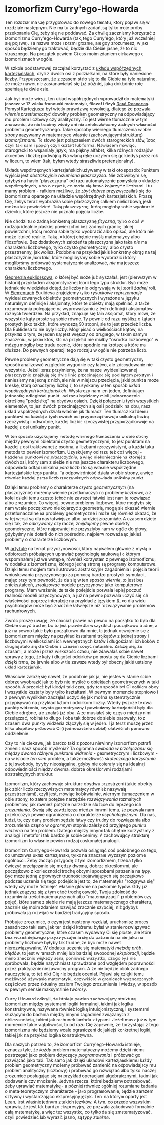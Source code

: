 # Izomorfizm Curry'ego-Howarda

Ten rozdział ma Cię przygotować do nowego tematu, który pojawi się w rozdziale następnym. Nie ma tu
żadnych zadań, są tylko moje próby przekonania Cię, żeby się nie poddawać. Za chwilę zaczniemy
korzystać z izomorfizmu Curry'ego-Howarda (tak, tego Curry'ego, który już wcześniej się pojawił). Ta
nazwa może i brzmi groźnie, ale gdy zrozumiesz, w jaki sposób będziemy go traktować, będzie dla
Ciebie jasne, że to nic strasznego. Na początek powiem Ci coś moim zdaniem ciekawego o izomorfizmach
w ogóle.

W szkole podstawowej zaczęłaś korzystać z [układu współrzędnych
kartezjańskich](https://pl.wikipedia.org/wiki/Uk%C5%82ad_wsp%C3%B3%C5%82rz%C4%99dnych_kartezja%C5%84skich),
czyli z dwóch osi z podziałkami, na które były naniesione liczby. Przypuszczam, że z czasem stało
się to dla Ciebie na tyle naturalne, że może nawet nie zastanawiałaś się już później, jaką dokładnie
rolę spełniają te dwie osie.

Jak być może wiesz, ten układ współrzędnych wprowadził do matematyki jeszcze w 17 wieku francuski
matematyk, filozof i fizyk [René
Descartes](https://pl.wikipedia.org/wiki/Ren%C3%A9_Descartes). Pomysł Kartezjusza był wtedy
prawdziwą rewolucją, dlatego że pozwala *wiernie przetłumaczyć* dowolny problem geometryczny na
odpowiadający mu problem liczbowy czy analityczny. To jest wierne tłumacznie w tym znaczeniu, że nie
tracimy wtedy ani nie zniekształcamy żadnych własności problemu geometrycznego. Takie sposoby
wiernego tłumaczenia *w obie strony* nazywamy w matematyce właśnie (zachowującymi strukturę)
*izomorfizmami*. To słowo jest połączeniem dwóch starogreckich słów, ἴσος czyli taki sam i μορφή
czyli kształt lub forma. Nawiasem mówiąc, starogrecki to wspaniały język; ma piękny alfabet, kilka
różnych rodzajów akcentów i liczbę podwójną. Na właną rękę uczyłem się go kiedyś przez rok w liceum,
to wiem (tak, byłem wtedy straszliwie pretensjonalny).

Układu współrzędnych kartezjańskich używamy w taki oto sposób: Punktem wyjścia jest *abstrakcyjnie
rozumiana płaszczyzna*. Nie zdziwiłbym się, gdybyś na hasło "płaszczyzna" od razu automatycznie
pomyślała o układzie współrzędnych, albo o czymś, co może się łatwo kojarzyć z liczbami. I tu mamy
problem - całkiem możliwe, że *zbyt dobrze* przyzwyczaiłaś się do izomorfizmu opartego na układzie
współrzędnych kartezjańskich. Proszę Cię, żebyś teraz wyobraziła sobie płaszczyznę całkiem
nieliczbową, jeśli można tak powiedzieć. Taką płaszczyznę, którą mogłoby sobie wyobrazić dziecko,
które jeszcze nie poznało pojęcia liczby.

Nie chodzi tu o żadną konkretną płaszczyznę *fizyczną*, tylko o coś w rodzaju idealnie płaskiej
powierzchni bez żadnych granic; takiej powierzchni, którą można sobie tylko wyobrazić albo opisać,
ale która nie może istnieć realnie. Taką, o której chętnie myślą matematycy albo filozofowie. Bez
dodatkowych założeń ta płaszczyzna jako taka *nie* ma charakteru liczbowego, tylko czysto
geometryczny, albo czysto przestrzenny, jak wolisz. Podobnie na przykład jakiś konkretny okrąg na
tej płaszczyźnie *jako taki*, który moglibyśmy sobie wyobrazić i który moglibyśmy próbować
systematycznie analizować, *nie* ma jeszcze charakteru liczbowego.

[Geometria euklidesowa](https://pl.wikipedia.org/wiki/Geometria_euklidesowa), o której być może już
słyszałaś, jest (pierwszym w historii) przykładem aksjomatycznej teorii tego typu struktur. Być może
jednak nie wiedziałaś dotąd, że liczby nie odgrywają w tej teorii *żadnej* roli. W
[Elementach](http://aleph0.clarku.edu/~djoyce/java/elements/toc.html) Euklidesa znajdziemy tylko
*rysunkowe reprezentacje* wyidealizowanych obiektów geometrycznych i wyrażone w języku naturalnym
definicje i aksjomaty, które te obiekty mają spełniać, a także rozumowania polegające na
wyprowadzaniu z tych definicji i aksjomatów różnych twierdzeń. Na przykład, znajduje się tam
aksjomat, który mówi, że wszystkie kąty proste są sobie równe. Ty pewnie od razu myślisz o kątach
prostych jako takich, które wynoszą 90 stopni, ale to jest przecież liczba. Dla Euklidesa to nie
były liczby. Mógł pisać o wielkościach kątów, na przykład o tym, że jeden kąt jest większy od
drugiego, w takim samym znaczeniu, w jakim ktoś, kto na przykład nie miałby "ośrodka liczbowego" w
mózgu mógłby bez trudu ocenić, które spodnie ma krótsze a które ma dłuższe. Do pewnych operacji tego
rodzaju w ogóle nie potrzeba liczb.

Pewne problemy geometryczne dają się w taki czysto geometryczny sposób analizować względnie wygodnie
czy łatwo, ale zdecydowanie nie wszystkie. Jeżeli teraz przyjmiemy, że na naszej wyidealizowanej
płaszczyznie znajdują się dwie linie przecinające się pod kątem prostym *i* naniesiemy na jedną z
nich, ale nie w miejscu przecięcia, jakiś punkt a może kreskę, którą oznaczymy liczbą *1*, to
uzyskamy w ten sposób *układ współrzędnych kartezjańskich*. Wystarczy nam ten jeden, definiujący
jednostkę odległości punkt i od razu będziemy mieli jednoznacznie określoną "podziałkę" na obydwu
osiach. Dzięki połączeniu tych wszystkich elementów, to jest dwóch przecinających się osi i
podziałki na obu, nasz układ współrzędnych działa właśnie jak tłumacz. Ten tłumacz każdemu punktowi
na każdej z tych dwóch osi przyporządkowuje unikalną liczbę rzeczywistą i odwrotnie, każdej liczbie
rzeczywistej przyporządkowuje na każdej z osi unikalny punkt.

W ten sposób uzyskujemy metodę wiernego tłumaczenia w obie strony między pewnymi obiektami czysto
geometrycznymi, to jest punktami na każdej z osi traktowanej z osobna, a liczbami rzeczywistymi, a
każda taka metoda to pewien izomorfizm. Uzyskujemy od razu też coś więcej - każdemu punktowi *na
płaszczyźnie*, a więc niekoniecznie na którejś z dwóch osi, który sam z siebie nie ma jeszcze
charakteru liczbowego, odpowiada odtąd unikalna *para liczb* i to są właśnie współrzędne
kartezjańskie tego punktu. Ta odpowiedniość działa w obie strony, a więc również każdej parze liczb
rzeczywistych odpowiada unikalny punkt.

Dzięki temu problemy o charakterze *czysto geometrycznym* (na płaszczyźnie) możemy wiernie
przetłumaczyć na problemy *liczbowe*, a z kolei dzięki temu często (choć nie zawsze) łatwiej jest
nam je rozwiązać albo zrozumieć. Co więcej, pewne problemy liczbowe, które mogłyby się nam wcale
początkowo nie kojarzyć z geometrią, mogą się okazać wiernie przetłumaczalne na problemy
geometryczne i może się również okazać, że w tej wersji są dla nas łatwiejsze albo bardziej
zrozumiałe. A czasem dzieje się i tak, że *odkrywamy* czy raczej *znajdujemy* pewne obiekty
geometryczne, które najpewniej nie przyszłyby nam w ogóle do głowy, gdybyśmy nie dotarli do nich
pośrednio, najpierw rozważając jakieś problemy o charakterze liczbowym.

W [artykule](https://czasopisma.uwm.edu.pl/index.php/pp/article/view/9731/7171) na temat
przyczynowości, który napisałem głównie z myślą o odbiorcach próbujących uprawiać psychologię
naukową i o którym wspominałem już we wstępie, również korzystam z pewnego izomorfizmu, w dodatku z
izomorfizmu, którego jedną stroną są programy komputerowe. Dzięki temu mogłem tam ilustrować
abstrakcyjne zagadnienia i pojęcia teorii wnioskowania przyczynowego za pomocą bardzo prostych
symulacji, mając przy tym pewność, że da się w ten sposób *wiernie*, to jest bez zniekształceń,
*zrealizować* modele przyczynowe jako komputerowe programy. Mam wrażenie, że takie podejście pozwala
lepiej poczuć realność modeli przyczynowych, a już na pewno pozwala uczyć się ich właściwości
poprzez interakcję na przykład z językiem
[R](https://en.wikipedia.org/wiki/R_(programming_language)), co dla wielu psychologów może być
znacznie łatwiejsze niż rozwiązywanie problemów rachunkowych.

Zwróć proszę uwagę, że chociaż prawie na pewno na początku to było dla Ciebie dosyć trudne, bo to
jest prawie dla wszystkich początkowo trudne, a już na pewno takie było początkowo dla mnie, to
jednak oswojenie się z izomorfizmem między na przykład kształtami trójkątów z jednej strony i
liczbowymi wielkościami ich wewnętrznych katów i długościami ich boków z drugiej stało się dla
Ciebie z czasem dosyć naturalne. Założę się, że czasami, a może i przez większość czasu, nie
zdawałaś sobie nawet sprawy z tego, że kąty i długości odcinków po prostu *są* dla Ciebie liczbami
*dzięki temu*, że jawnie albo w tle zawsze wtedy był obecny jakiś ustalony układ
kartezjański. 

Właściwie założę się nawet, że podobnie jak ja, nie jesteś w stanie sobie dobrze wyobrazić jak to
było nie myśleć o obiektach geometrycznych w taki sposób. A przecież był kiedyś taki czas, gdy ten
sposób był Ci całkiem obcy i wszystkie kształty były tylko kształtami. W pewnym momencie stopniowo i
z pewnym wysiłkiem zaczęłaś uczyć się jak można systematycznie przypisywać na przykład kątom i
odcinkom liczby. Wtedy jeszcze te dwa punkty widzenia, czysto geometryczny i powiedzmy kartezjański
były dla Ciebie odrębne, ale znałaś już oba. A że musiałaś się często między nimi przełączać,
robiłaś to długo, i oba tak dobrze do siebie pasowały, to z czasem dwa punkty widzenia złączyły się
w jeden. I ja teraz muszę przez kilka akapitów próbować Ci (i jednocześnie sobie!) ułatwić ich
ponowne oddzielenie.

Czy to nie ciekawe, jak bardzo taki z pozoru niewinny izomorfizm potrafi zmienić nasz sposób
myślenia? Ta ogromna *swoboda w przełączaniu się między dwoma różnymi punktami widzenia* -
geometrycznym i liczbowym - na w istocie *ten sam* problem, a także możliwość *skutecznego
korzystania* z tej swobody, byłyby nieosiągalne, gdyby nie opierały się na idealnej odpowiedniości
między dwoma, dobrze określonymi rodzajami abstrakcyjnych struktur.

Izomorfizm, który zachowuje strukturę obydwu przestrzeni (takie obiekty jak zbiór liczb
rzeczywistych matematycy również nazywają przestrzeniami), czyli jest, mówiąc kolokwialnie, wiernym
tłumaczeniem w obie strony, to zatem potężne narzędzie *rozwiązywania* rozmaitych problemów, jak
również potężne narzędzie służące do lepszego ich *zrozumienia*. Swoją siłę zawdzięcza między innymi
temu, że pozwala nam przekroczyć pewne ograniczenia o charakterze *psychologicznym*. Dla nas, ludzi,
to, czy dany problem będzie łatwy czy trudny do rozwiązania albo zrozumienia często w *ogromnym*
stopniu zależy od przyjętego *punktu widzenia* na ten problem. Dlatego między innymi tak chętnie
korzystamy z analogii i metafor i tak bardzo je sobie cenimy. A zachowujący strukturę izomorfizm to
właśnie pewien rodzaj doskonałej analogii.

Izomorfizm Curry'ego-Howarda pozwala osiągnąć coś podobnego do tego, co umożliwia układ
kartezjański, tylko na znacznie wyższym poziomie ogólności. Żeby zacząć przygodę z tym izomorfizmem,
trzeba tylko ćwiczyć przełączanie się między dwoma, dobrze określonymi, ale początkowo z
konieczności trochę obcymi sposobami patrzenia na *typy*. Być może jedną z głównych trudności
pojawiających się początkowo podczas uczenia się tego podejścia jest to, że matematyka "rozgrywa
się" wtedy czy może "istnieje" właśnie głównie na poziomie typów. Gdy już jednak zdążysz się z tym
choć trochę oswoić, Twoja zdolność do rozumienia treści matematycznych albo "matematyzacji"
problemów czy pojęć, które same z siebie nie mają jeszcze matematycznego charakteru, zacznie się
moim zdaniem rozwijać znacznie szybciej, niż gdybyś próbowała ją rozwijać w bardziej tradycyjny
sposób.

Próbując zrozumieć, o czym jest następny rozdział, uruchomisz proces zasadniczo taki sam, jak ten
dzięki któremu byłaś w stanie rozwiązywać problemy geometryczne, które czasem wydawały Ci się
proste, ale które bez wcześniejszego przyzwyczajenia się do patrzenia na nie jako na problemy
liczbowe byłyby tak trudne, że być może nawet nierozwiązywalne. W dodatku uczenie się matematyki
*metodą prób i błędów*, to jest w ramach mniej lub bardziej swobodnej *eksploracji*, będzie miało
znacznie większy sens, ponieważ wszystko, czego byś nie spróbowała, będzie natychmiast sprawdzone
pod względem poprawności przez praktycznie niezawodny program. A że nie będzie obok żadnego
nauczyciela, to też nikt Cię nie będzie oceniał. Pojawi się dzięki temu możliwość używania
matematyki, oczywiście w granicach wyznaczonych częściowo przez aktualny poziom Twojego zrozumienia
i wiedzy, w sposób w pewnym sensie maksymalnie *twórczy*.

Curry i Howard odkryli, że istnieje pewien zachowujący strukturę izomorfizm między systemami logiki
formalnej, takimi jak logika konstruktywna, nazywana również logiką intuicjonistyczną, i systemami
służącymi do badania między innymi zagadnień związanych z obliczalnością, takimi jak rachunek lambda
z typami. Jeżeli masz już w tym momencie takie wątpliwości, to od razu Cię zapewnię, że korzystając
z tego izomorfizmu nie będziemy wcale ograniczeni do jakiejś konkretnej logiki, takiej jak na
przykład logika konstruktywna.

Dla naszych potrzeb to, że izomorfizm Curry'ego-Howarda istnieje, oznacza tyle, że *każdy* problem
matematyczny możemy dzięki niemu postrzegać jako problem dotyczący *programowania* i próbować go
rozwiązać jako taki. Tak samo jak dzięki układowi kartezjańskiemu każdy problem geometryczny możemy
próbować zamienić na odpowiadający mu problem analityczny (liczbowy) i próbować go rozwiązać albo
tylko inaczej zrozumieć posługując się na przykład operacjami algebraicznymi, takimi jak dodawanie
czy mnożenie. Jedyną rzeczą, której będziemy potrzebować, żeby uprawiać matematykę - a później
również ogólniej rozumiane badania o meta-teoretycznym charakterze - jako programowanie, będzie
zarazem sztywny i wystarczająco ekspresyjny język. Ten, na którym oparty jest Lean, jest właśnie
jednym z takich języków. A tym, co przede wszystkim sprawia, że jest tak bardzo ekspresyjny, że
pozwala zakodować formalnie całą matematykę, a więc też wszystko, co tylko da się zmatematyzować,
czyli powiedzieć lub wyrazić jasno, są *typy zależne*.
